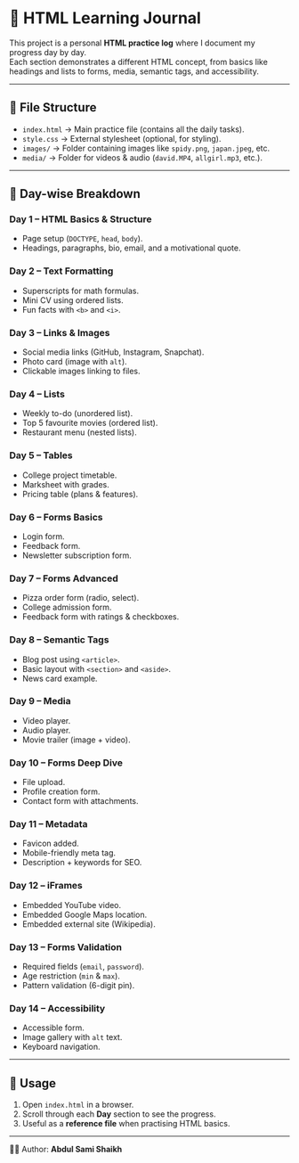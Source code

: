# 📖 HTML Learning Journal  

This project is a personal **HTML practice log** where I document my progress day by day.  
Each section demonstrates a different HTML concept, from basics like headings and lists to forms, media, semantic tags, and accessibility.  

---

## 📂 File Structure  
- `index.html` → Main practice file (contains all the daily tasks).  
- `style.css` → External stylesheet (optional, for styling).  
- `images/` → Folder containing images like `spidy.png`, `japan.jpeg`, etc.  
- `media/` → Folder for videos & audio (`david.MP4`, `allgirl.mp3`, etc.).  

---

## 📝 Day-wise Breakdown  

### **Day 1 – HTML Basics & Structure**
- Page setup (`DOCTYPE`, `head`, `body`).  
- Headings, paragraphs, bio, email, and a motivational quote.  

### **Day 2 – Text Formatting**
- Superscripts for math formulas.  
- Mini CV using ordered lists.  
- Fun facts with `<b>` and `<i>`.  

### **Day 3 – Links & Images**
- Social media links (GitHub, Instagram, Snapchat).  
- Photo card (image with `alt`).  
- Clickable images linking to files.  

### **Day 4 – Lists**
- Weekly to-do (unordered list).  
- Top 5 favourite movies (ordered list).  
- Restaurant menu (nested lists).  

### **Day 5 – Tables**
- College project timetable.  
- Marksheet with grades.  
- Pricing table (plans & features).  

### **Day 6 – Forms Basics**
- Login form.  
- Feedback form.  
- Newsletter subscription form.  

### **Day 7 – Forms Advanced**
- Pizza order form (radio, select).  
- College admission form.  
- Feedback form with ratings & checkboxes.  

### **Day 8 – Semantic Tags**
- Blog post using `<article>`.  
- Basic layout with `<section>` and `<aside>`.  
- News card example.  

### **Day 9 – Media**
- Video player.  
- Audio player.  
- Movie trailer (image + video).  

### **Day 10 – Forms Deep Dive**
- File upload.  
- Profile creation form.  
- Contact form with attachments.  

### **Day 11 – Metadata**
- Favicon added.  
- Mobile-friendly meta tag.  
- Description + keywords for SEO.  

### **Day 12 – iFrames**
- Embedded YouTube video.  
- Embedded Google Maps location.  
- Embedded external site (Wikipedia).  

### **Day 13 – Forms Validation**
- Required fields (`email`, `password`).  
- Age restriction (`min` & `max`).  
- Pattern validation (6-digit pin).  

### **Day 14 – Accessibility**
- Accessible form.  
- Image gallery with `alt` text.  
- Keyboard navigation.  

---

## 🚀 Usage  
1. Open `index.html` in a browser.  
2. Scroll through each **Day** section to see the progress.  
3. Useful as a **reference file** when practising HTML basics.  

---

👨‍💻 Author: **Abdul Sami Shaikh**  
